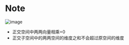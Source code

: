 # Note

![image](https://github.com/wscstrive/MATH/assets/101634608/bc2363a0-93e0-47ec-a9be-c719da5c7ae3)

- 正交空间中两两向量相乘=0
- 正交子空间中的两两空间的维度之和不会超过原空间的维度
